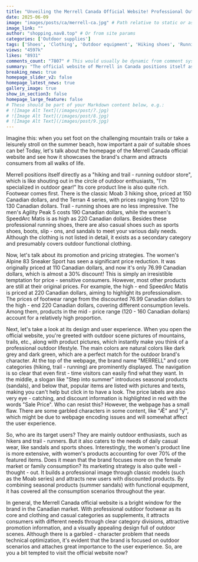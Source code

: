 ```yaml
---
title: "Unveiling the Merrell Canada Official Website! Professional Outdoor Gear with Irresistible Discounts Await You"
date: 2025-06-09
image: "images/posts/ca/merrell-ca.jpg" # Path relative to static or assets
image_link: ""
author: "shopping.nav8.top" # Or from site params
categories: ['Outdoor supplies']
tags: ['Shoes', 'Clothing', 'Outdoor equipment', 'Hiking shoes', 'Running shoes', 'Sports shoes', 'Boots', 'Loafers', 'Sandals']
views: "4597k"
likes: "8931"
comments_count: "7807" # This would usually be dynamic from comment system
summary: "The official website of Merrell in Canada positions itself as an outdoor store for hiking and trail running, with a rich core product line. In terms of promotions, some products are on sale, covering different consumption levels. The website is designed with outdoor scene pictures and has clear navigation, but there are some garbled code defects. The target users are outdoor enthusiasts and people looking for daily leisure, also taking into account the needs of women. Overall, it is a brilliant window to showcase the brand. "
breaking_news: true   
homepage_slider_v2: false  
homepage_latest_news: true  
gallery_image: true  
show_in_section3: false
homepage_large_feature: false
# These should be part of your Markdown content below, e.g.:
# ![Image Alt Text](/images/post/7.jpg)
# ![Image Alt Text](/images/post/8.jpg)
# ![Image Alt Text](/images/post/9.jpg)
---
```


Imagine this: when you set foot on the challenging mountain trails or take a leisurely stroll on the summer beach, how important a pair of suitable shoes can be! Today, let's talk about the homepage of the Merrell Canada official website and see how it showcases the brand's charm and attracts consumers from all walks of life.

Merrell positions itself directly as a "hiking and trail - running outdoor store", which is like shouting out in the circle of outdoor enthusiasts, "I'm specialized in outdoor gear!" Its core product line is also quite rich. Footwear comes first. There is the classic Moab 3 hiking shoe, priced at 150 Canadian dollars, and the Terran 4 series, with prices ranging from 120 to 130 Canadian dollars. Trail - running shoes are no less impressive. The men's Agility Peak 5 costs 190 Canadian dollars, while the women's SpeedArc Matis is as high as 220 Canadian dollars. Besides these professional running shoes, there are also casual shoes such as sports shoes, boots, slip - ons, and sandals to meet your various daily needs. Although the clothing is not listed in detail, it exists as a secondary category and presumably covers outdoor functional clothing.

Now, let's talk about its promotion and pricing strategies. The women's Alpine 83 Sneaker Sport has seen a significant price reduction. It was originally priced at 110 Canadian dollars, and now it's only 76.99 Canadian dollars, which is almost a 30% discount! This is simply an irresistible temptation for price - sensitive consumers. However, most other products are still at their original prices. For example, the high - end SpeedArc Matis is priced at 220 Canadian dollars, aiming to highlight its professionalism. The prices of footwear range from the discounted 76.99 Canadian dollars to the high - end 220 Canadian dollars, covering different consumption levels. Among them, products in the mid - price range (120 - 160 Canadian dollars) account for a relatively high proportion.

Next, let's take a look at its design and user experience. When you open the official website, you're greeted with outdoor scene pictures of mountains, trails, etc., along with product pictures, which instantly make you think of a professional outdoor lifestyle. The main colors are natural colors like dark grey and dark green, which are a perfect match for the outdoor brand's character. At the top of the webpage, the brand name "MERRELL" and core categories (hiking, trail - running) are prominently displayed. The navigation is so clear that even first - time visitors can easily find what they want. In the middle, a slogan like "Step into summer" introduces seasonal products (sandals), and below that, popular items are listed with pictures and texts, making you can't help but click in to have a look. The price labels are also very eye - catching, and discount information is highlighted in red with the words "Sale Price". Who can resist this? However, the webpage has a small flaw. There are some garbled characters in some content, like "Ǽ" and "ƴ", which might be due to webpage encoding issues and will somewhat affect the user experience.

So, who are its target users? They are mainly outdoor enthusiasts, such as hikers and trail - runners. But it also caters to the needs of daily casual wear, like sandals and sports shoes. Interestingly, the women's product line is more extensive, with women's products accounting for over 70% of the featured items. Does it mean that the brand focuses more on the female market or family consumption? Its marketing strategy is also quite well - thought - out. It builds a professional image through classic models (such as the Moab series) and attracts new users with discounted products. By combining seasonal products (summer sandals) with functional equipment, it has covered all the consumption scenarios throughout the year.

In general, the Merrell Canada official website is a bright window for the brand in the Canadian market. With professional outdoor footwear as its core and clothing and casual categories as supplements, it attracts consumers with different needs through clear category divisions, attractive promotion information, and a visually appealing design full of outdoor scenes. Although there is a garbled - character problem that needs technical optimization, it's evident that the brand is focused on outdoor scenarios and attaches great importance to the user experience. So, are you a bit tempted to visit the official website now? 
